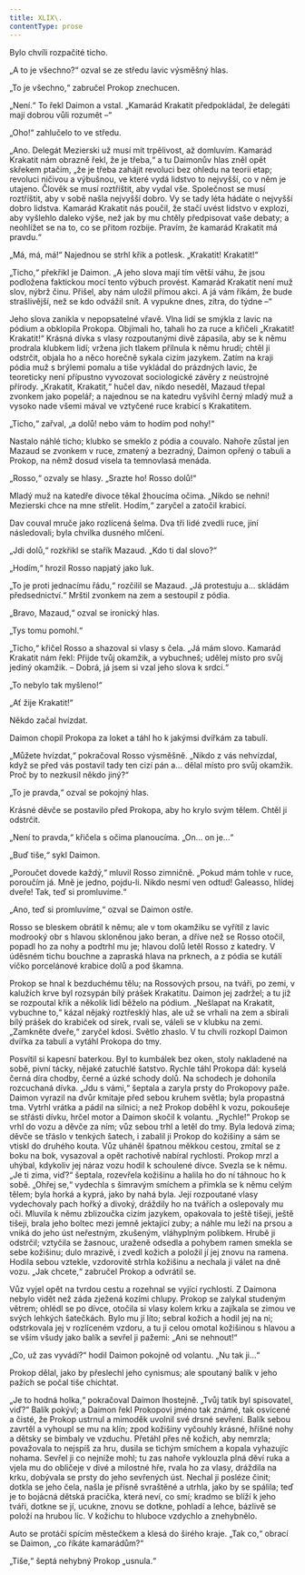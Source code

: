 ```yaml
---
title: XLIX\.
contentType: prose
---
```


  

Bylo chvíli rozpačité ticho.

„A to je všechno?“ ozval se ze středu lavic výsměšný hlas.

„To je všechno,“ zabručel Prokop znechucen.

„Není.“ To řekl Daimon a vstal. „Kamarád Krakatit předpokládal, že delegáti mají dobrou vůli rozumět –“

„Oho!“ zahlučelo to ve středu.

„Ano. Delegát Mezierski už musí mít trpělivost, až domluvím. Kamarád Krakatit nám obrazně řekl, že je třeba,“ a tu Daimonův hlas zněl opět skřekem ptačím, „že je třeba zahájit revoluci bez ohledu na teorii etap; revoluci ničivou a výbušnou, ve které vydá lidstvo to nejvyšší, co v něm je utajeno. Člověk se musí roztříštit, aby vydal vše. Společnost se musí roztříštit, aby v sobě našla nejvyšší dobro. Vy se tady léta hádáte o nejvyšší dobro lidstva. Kamarád Krakatit nás poučil, že stačí uvést lidstvo v explozi, aby vyšlehlo daleko výše, než jak by mu chtěly předpisovat vaše debaty; a neohlížet se na to, co se přitom rozbije. Pravím, že kamarád Krakatit má pravdu.“

„Má, má, má!“ Najednou se strhl křik a potlesk. „Krakatit! Krakatit!“

„Ticho,“ překřikl je Daimon. „A jeho slova mají tím větší váhu, že jsou podložena faktickou mocí tento výbuch provést. Kamarád Krakatit není muž slov, nýbrž činu. Přišel, aby nám uložil přímou akci. A já vám říkám, že bude strašlivější, než se kdo odvážil snít. A vypukne dnes, zítra, do týdne –“

Jeho slova zanikla v nepopsatelné vřavě. Vlna lidí se smýkla z lavic na pódium a obklopila Prokopa. Objímali ho, tahali ho za ruce a křičeli „Krakatit! Krakatit!“ Krásná dívka s vlasy rozpoutanými divě zápasila, aby se k němu prodrala klubkem lidí; vržena jich tlakem přilnula k němu hrudí; chtěl ji odstrčit, objala ho a něco horečně sykala cizím jazykem. Zatím na kraji pódia muž s brýlemi pomalu a tiše vykládal do prázdných lavic, že teoreticky není přípustno vyvozovat sociologické závěry z neústrojné přírody. „Krakatit, Krakatit,“ hučel dav, nikdo neseděl, Mazaud třepal zvonkem jako popelář; a najednou se na katedru vyšvihl černý mladý muž a vysoko nade všemi mával ve vztyčené ruce krabicí s Krakatitem.

„Ticho,“ zařval, „a dolů! nebo vám to hodím pod nohy!“

Nastalo náhlé ticho; klubko se smeklo z pódia a couvalo. Nahoře zůstal jen Mazaud se zvonkem v ruce, zmatený a bezradný, Daimon opřený o tabuli a Prokop, na němž dosud visela ta temnovlasá menáda.

„Rosso,“ ozvaly se hlasy. „Srazte ho! Rosso dolů!“

Mladý muž na katedře divoce těkal žhoucíma očima. „Nikdo se nehni! Mezierski chce na mne střelit. Hodím,“ zaryčel a zatočil krabicí.

Dav couval mruče jako rozlícená šelma. Dva tři lidé zvedli ruce, jiní následovali; byla chvilka dusného mlčení.

„Jdi dolů,“ rozkřikl se stařík Mazaud. „Kdo ti dal slovo?“

„Hodím,“ hrozil Rosso napjatý jako luk.

„To je proti jednacímu řádu,“ rozčilil se Mazaud. „Já protestuju a… skládám předsednictví.“ Mrštil zvonkem na zem a sestoupil z pódia.

„Bravo, Mazaud,“ ozval se ironický hlas.

„Tys tomu pomohl.“

„Ticho,“ křičel Rosso a shazoval si vlasy s čela. „Já mám slovo. Kamarád Krakatit nám řekl: Přijde tvůj okamžik, a vybuchneš; udělej místo pro svůj jediný okamžik. – Dobrá, já jsem si vzal jeho slova k srdci.“

„To nebylo tak myšleno!“

„Ať žije Krakatit!“

Někdo začal hvízdat.

Daimon chopil Prokopa za loket a táhl ho k jakýmsi dvířkám za tabulí.

„Můžete hvízdat,“ pokračoval Rosso výsměšně. „Nikdo z vás nehvízdal, když se před vás postavil tady ten cizí pán a… dělal místo pro svůj okamžik. Proč by to nezkusil někdo jiný?“

„To je pravda,“ ozval se pokojný hlas.

Krásné děvče se postavilo před Prokopa, aby ho krylo svým tělem. Chtěl ji odstrčit.

„Není to pravda,“ křičela s očima planoucíma. „On… on je…“

„Buď tiše,“ sykl Daimon.

„Poroučet dovede každý,“ mluvil Rosso zimničně. „Pokud mám tohle v ruce, poroučím já. Mně je jedno, pojdu-li. Nikdo nesmí ven odtud! Galeasso, hlídej dveře! Tak, teď si promluvíme.“

„Ano, teď si promluvíme,“ ozval se Daimon ostře.

Rosso se bleskem obrátil k němu; ale v tom okamžiku se vyřítil z lavic modrooký obr s hlavou skloněnou jako beran, a dříve než se Rosso otočil, popadl ho za nohy a podtrhl mu je; hlavou dolů letěl Rosso z katedry. V úděsném tichu bouchne a zapraská hlava na prknech, a z pódia se kutálí víčko porcelánové krabice dolů a pod škamna.

Prokop se hnal k bezduchému tělu; na Rossových prsou, na tváři, po zemi, v kalužích krve byl rozsypán bílý prášek Krakatitu. Daimon jej zadržel; a tu již se rozpoutal křik a několik lidí běželo na pódium. „Nešlapat na Krakatit, vybuchne to,“ kázal nějaký roztřesklý hlas, ale už se vrhali na zem a sbírali bílý prášek do krabiček od sirek, rvali se, váleli se v klubku na zemi. „Zamkněte dveře,“ zaryčel kdosi. Světlo zhaslo. V tu chvíli rozkopl Daimon dvířka za tabulí a vytáhl Prokopa do tmy.

Posvítil si kapesní baterkou. Byl to kumbálek bez oken, stoly nakladené na sobě, pivní tácky, nějaké zatuchlé šatstvo. Rychle táhl Prokopa dál: kyselá černá díra chodby, černé a úzké schody dolů. Na schodech je dohonila rozcuchaná dívka. „Jdu s vámi,“ šeptala a zaryla prsty do Prokopovy paže. Daimon vyrazil na dvůr kmitaje před sebou kruhem světla; byla propastná tma. Vytrhl vrátka a pádil na silnici; a než Prokop doběhl k vozu, pokoušeje se střásti dívku, hrčel motor a Daimon skočil k volantu. „Rychle!“ Prokop se vrhl do vozu a děvče za ním; vůz sebou trhl a letěl do tmy. Byla ledová zima; děvče se třáslo v tenkých šatech, i zabalil ji Prokop do kožišiny a sám se vtiskl do druhého kouta. Vůz uháněl špatnou měkkou cestou, zmítal se z boku na bok, vysazoval a opět rachotivě nabíral rychlosti. Prokop mrzl a uhýbal, kdykoliv jej náraz vozu hodil k schoulené dívce. Svezla se k němu. „Je ti zima, viď?“ šeptala, rozevřela kožišinu a halila ho do ní táhnouc ho k sobě. „Ohřej se,“ vydechla s šimravým smíchem a přimkla se k němu celým tělem; byla horká a kyprá, jako by nahá byla. Její rozpoutané vlasy vydechovaly pach hořký a divoký, dráždily ho na tvářích a oslepovaly mu oči. Mluvila k němu zblizoučka cizím jazykem, opakovala to ještě tišeji, ještě tišeji, brala jeho boltec mezi jemně jektající zuby; a náhle mu leží na prsou a vniká do jeho úst neřestným, zkušeným, vláhyplným polibkem. Hrubě ji odstrčil; vztyčila se žasnouc, uraženě odsedla a pohybem ramen smekla se sebe kožišinu; dulo mrazivě, i zvedl kožich a položil jí jej znovu na ramena. Hodila sebou vztekle, vzdorovitě strhla kožišinu a nechala ji válet na dně vozu. „Jak chcete,“ zabručel Prokop a odvrátil se.

Vůz vyjel opět na tvrdou cestu a rozehnal se vyjící rychlostí. Z Daimona nebylo vidět než záda zježená kozími chlupy. Prokop se zalykal studeným větrem; ohlédl se po dívce, otočila si vlasy kolem krku a zajíkala se zimou ve svých lehkých šatečkách. Bylo mu jí líto; sebral kožich a hodil jej na ni; odstrkovala jej v rozlíceném vzdoru, a tu ji celou omotal kožišinou s hlavou a se vším všudy jako balík a sevřel ji pažemi: „Ani se nehnout!“

„Co, už zas vyvádí?“ hodil Daimon pokojně od volantu. „Nu tak ji…“

Prokop dělal, jako by přeslechl jeho cynismus; ale spoutaný balík v jeho pažích se počal tiše chichtat.

„Je to hodná holka,“ pokračoval Daimon lhostejně. „Tvůj tatík byl spisovatel, viď?“ Balík pokývl; a Daimon řekl Prokopovi jméno tak známé, tak osvícené a čisté, že Prokop ustrnul a mimoděk uvolnil své drsné sevření. Balík sebou zavrtěl a vyhoupl se mu na klín; zpod kožišiny vyčouhly krásné, hříšné nohy a dětsky se bimbaly ve vzduchu. Přetáhl přes ně kožich, aby nemrzla; považovala to nejspíš za hru, dusila se tichým smíchem a kopala vyhazujíc nohama. Sevřel ji co nejníže mohl; tu zas nahoře vyklouzla plná děví ruka a vjela mu do obličeje v divé a milostné hře, rvala ho za vlasy, dráždila na krku, dobývala se prsty do jeho sevřených úst. Nechal ji posléze činit; dotkla se jeho čela, našla je přísně svraštěné a utrhla, jako by se spálila; teď je to bojácná dětská pracička, která neví, co smí; kradmo se blíží k jeho tváři, dotkne se jí, ucukne, znovu se dotkne, pohladí a lehce, bázlivě se položí na hrubou líc. V kožichu to hluboce vzdychlo a znehybnělo.

Auto se protáčí spícím městečkem a klesá do širého kraje. „Tak co,“ obrací se Daimon, „co říkáte kamarádům?“

„Tiše,“ šeptá nehybný Prokop „usnula.“
